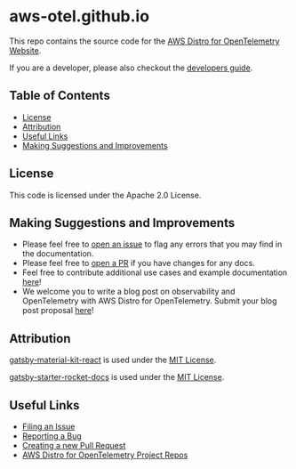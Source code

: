 # aws-otel.github.io

This repo contains the source code for the [AWS Distro for OpenTelemetry Website](https://aws-otel.github.io/). 

If you are a developer, please also checkout the [developers guide](./DEV_GUIDE.md).


## Table of Contents
  - [License](#license)
  - [Attribution](#attribution)
  - [Useful Links](#useful-links)
  - [Making Suggestions and Improvements](#making-suggestions-and-improvements)

## License

This code is licensed under the Apache 2.0 License.


## Making Suggestions and Improvements
* Please feel free to [open an issue](https://github.com/aws-otel/aws-otel.github.io/issues) to flag any errors that you may find in the documentation.
* Please feel free to [open a PR](https://github.com/aws-otel/aws-otel.github.io/pulls) if you have changes for any docs.
* Feel free to contribute additional use cases and example documentation [here](https://github.com/aws-otel/aws-otel.github.io/pulls)!
* We welcome you to write a blog post on observability and OpenTelemetry with AWS Distro for OpenTelemetry. Submit your blog post proposal [here](https://github.com/aws-otel/aws-otel.github.io/issues)!


## Attribution
[gatsby-material-kit-react](https://www.gatsbyjs.com/starters/WebCu/gatsby-material-kit-react) is used under the [MIT License](https://github.com/WebCu/gatsby-material-kit-react/blob/master/LICENSE).

[gatsby-starter-rocket-docs](https://www.gatsbyjs.com/starters/Rocketseat/gatsby-starter-rocket-docs) is used under the [MIT License](https://github.com/Rocketseat/gatsby-starter-rocket-docs/blob/master/LICENSE).

## Useful Links
* [Filing an Issue](https://github.com/aws-observability/aws-otel-community/issues)
* [Reporting a Bug](https://github.com/aws-observability/aws-otel-community/issues)
* [Creating a new Pull Request](https://github.com/aws-otel/aws-otel.github.io/compare)
* [AWS Distro for OpenTelemetry Project Repos](https://github.com/aws-observability)